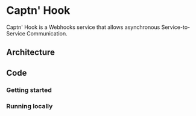 # Captn' Hook

Captn' Hook is a Webhooks service that allows asynchronous Service-to-Service Communication.


## Architecture

## Code

### Getting started

### Running locally

###
